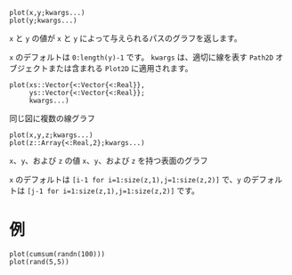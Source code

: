 ```
plot(x,y;kwargs...)
plot(y;kwargs...)
```

`x` と `y` の値が `x` と `y` によって与えられるパスのグラフを返します。

`x` のデフォルトは `0:length(y)-1` です。 `kwargs` は、適切に線を表す `Path2D` オブジェクトまたは含まれる `Plot2D` に適用されます。

```
plot(xs::Vector{<:Vector{<:Real}},
     ys::Vector{<:Vector{<:Real}};
     kwargs...)
```

同じ図に複数の線グラフ

```
plot(x,y,z;kwargs...)
plot(z::Array{<:Real,2};kwargs...)
```

`x`、`y`、および `z` の値 `x`、`y`、および `z` を持つ表面のグラフ

`x` のデフォルトは `[i-1 for i=1:size(z,1),j=1:size(z,2)]` で、`y` のデフォルトは `[j-1 for i=1:size(z,1),j=1:size(z,2)]` です。

# 例

```julia-repl
plot(cumsum(randn(100)))
plot(rand(5,5))
```
